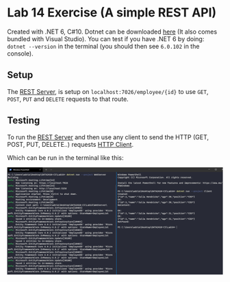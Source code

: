 # Lab 14 Exercise (A simple REST API)

Created with .NET 6, C#10. Dotnet can be downloaded [here](https://dotnet.microsoft.com/en-us/download) (It also comes bundled with Visual Studio). You can test if you have .NET 6 by doing: `dotnet --version` in the terminal (you should then see `6.0.102` in the console).

## Setup

The [REST Server](https://github.com/s341507/DATA2410-Csharp/blob/main/Lab14/WebServer/Program.cs), is setup on `localhost:7026/employee/{id}` to use `GET`, `POST`, `PUT` and `DELETE` requests to that route.

## Testing

To run the [REST Server](https://github.com/s341507/DATA2410-Csharp/blob/main/Lab14/WebServer/Program.cs) and then use any client to send the HTTP (GET, POST, PUT, DELETE..) requests [HTTP Client](https://github.com/s341507/DATA2410-Csharp/blob/main/Lab14/Client/Program.cs).

Which can be run in the terminal like this:

![](./test.png)

